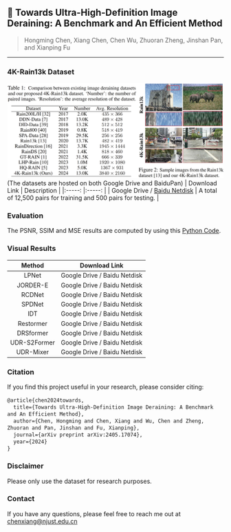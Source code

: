 ## 📖 Towards Ultra-High-Definition Image Deraining: A Benchmark and An Efficient Method
> Hongming Chen, Xiang Chen, Chen Wu, Zhuoran Zheng, Jinshan Pan, and Xianping Fu <br>

---
### 4K-Rain13k Dataset
![Example](figures/overview.png)
(The datasets are hosted on both Google Drive and BaiduPan)
| Download Link | Description | 
|:-----: |:-----: |
| Google Drive / [Baidu Netdisk](https://pan.baidu.com/s/1Kao-OjWNlgg2Jl0Jtl7e5Q?pwd=spfi) | A total of 12,500 pairs for training and 500 pairs for testing. |

### Evaluation
The PSNR, SSIM and MSE results are computed by using this [Python Code](https://github.com/cschenxiang/UDR-Mixer/tree/main/metrics).

### Visual Results
| Method | Download Link | 
|:-----: |:-----: |
| LPNet | Google Drive / Baidu Netdisk |
| JORDER-E | Google Drive / Baidu Netdisk |
| RCDNet | Google Drive / Baidu Netdisk |
| SPDNet | Google Drive / Baidu Netdisk |
| IDT | Google Drive / Baidu Netdisk |
| Restormer | Google Drive / Baidu Netdisk |
| DRSformer | Google Drive / Baidu Netdisk |
| UDR-S2Former | Google Drive / Baidu Netdisk |
| UDR-Mixer | Google Drive / Baidu Netdisk |

### Citation
If you find this project useful in your research, please consider citing:
```
@article{chen2024towards,
  title={Towards Ultra-High-Definition Image Deraining: A Benchmark and An Efficient Method},
  author={Chen, Hongming and Chen, Xiang and Wu, Chen and Zheng, Zhuoran and Pan, Jinshan and Fu, Xianping},
  journal={arXiv preprint arXiv:2405.17074},
  year={2024}
}
```

### Disclaimer
Please only use the dataset for research purposes.

### Contact
If you have any questions, please feel free to reach me out at chenxiang@njust.edu.cn




